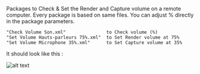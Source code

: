 Packages to Check & Set the Render and Capture volume on a remote computer.
Every package is based on same files. 
You can adjust % directly in the package parameters.

````
"Check Volume Son.xml"               to Check volume (%)
"Set Volume Hauts-parleurs 75%.xml"  to Set Render volume at 75%
"Set Volume Microphone 35%.xml"      to Set Capture volume at 35%
````

It should look like this :

![alt text](https://github.com/wizz13150/PDQ_Repo/blob/master/Scripts/CheckSound/SoundCheck_Set.png)
